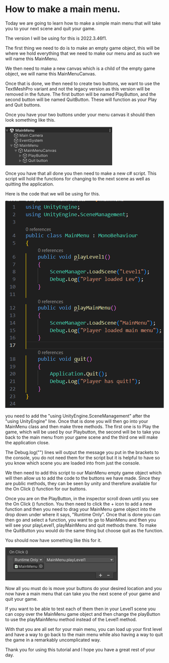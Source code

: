 # How to make a main menu.
Today we are going to learn how to make a simple main menu that will take you to your next scene and quit your game.

The version I will be using for this is 2022.3.46f1.

The first thing we need to do is to make an empty game object, this will be where we hold everything that we need to make our menu and as such we will name this MainMenu.

We then need to make a new canvas which is a child of the empty game object, we will name this MainMenuCanvas.

 Once that is done, we then need to create two buttons, we want to use the TextMeshPro variant and not the legacy version as this version will be removed in the future. The first button will be named PlayButton, and the second button will be named QuitButton. These will function as your Play and Quit buttons.

Once you have your two buttons under your menu canvas  it should then look something like this.

![alt text](image.png)

Once you have that all done you then need to make a new c# script. This script will hold the functions for changing to the next scene as well as quitting the application.

Here is the code that we will be using for this.

![alt text](image-1.png)

you need to add the "using UnityEngine.SceneManagement" after the "using UnityEngine" line. Once that is done you will then go into your MainMenu class and then make three methods. The first one is to Play the game, which will be used by our Playbutton, the second will be to take you back to the main menu from your game scene and the third one will make the application close.

The Debug.log("") lines will output the message you put in the brackets to the console, you do not need them for the script but it is helpful to have so you know which scene you are loaded into from just the console.

We then need to add this script to our MainMenu empty game object which will then allow us to add the code to the buttons we have made. Since they are public methods, they can be seen by unity and therefore available for the On Click () function for our buttons.

Once you are on the PlayButton, in the inspector scroll down until you see the On Click () function. You then need to click the + icon to add a new function and then you need to drag your MainMenu game object into the drop down under where it says, "Runtime Only". Once that is done you can then go and select a function, you want to go to MainMenu and then you will see your playLevel1, playMainMenu and quit methods there. To make the QuitButton you would do the same thing but choose quit as the function.

You should now have something like this for it.

![alt text](image-2.png)

Now all you must do is move your buttons do your desired location and you now have a main menu that can take you the next scene of your game and quit your game.

If you want to be able to test each of them then in your Level1 scene you can copy over the MainMenu game object and then change the playButton to use the playMainMenu method instead of the Level1 method.

With that you are all set for your main menu, you can load up your first level and have a way to go back to the main menu while also having a way to quit the game in a remarkably uncomplicated way.

Thank you for using this tutorial and I hope you have a great rest of your day.